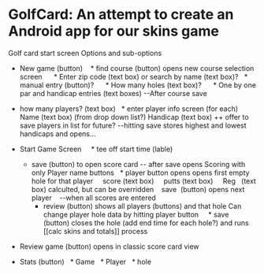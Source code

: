 # GolfCard:  An attempt to create an Android app for our skins game


Golf card start screen Options and sub-options
* New game (button)
   * find course (button) opens new course selection screen
     * Enter zip code (text box) or search by name (text box)?
   * manual entry (button)?
     * How many holes (text box)?
     * One by one par and handicap entries (text boxes)
--After course save

* how many players? (text box)
  * enter player info screen (for each)
    Name (text box)  (from drop down list?)
    Handicap (text box)
    ++  offer to save players in list for future?
--hitting save stores highest and lowest handicaps and opens...
 * Start Game Screen
    * tee off start time (lable)
    * save (button) to open score card
-- after save opens Scoring with only Player name buttons
  * player button opens opens first empty hole for that player
    score (text box)
    putts (text box)
    Reg   (text box) calculted, but can be overridden
    save  (button) opens next player
    --when all scores are entered
      * review (button) shows all players (buttons) and that hole Can change player hole data by hitting player button
      * save  (button) closes the hole (add end time for each hole?) and runs [[calc skins and totals]] process

* Review game (button) opens in classic score card view

* Stats (button)
  * Game
  * Player
  * hole

